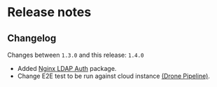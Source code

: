 # Release notes


## Changelog

Changes between `1.3.0` and this release: `1.4.0`

- Added [Nginx LDAP Auth](../../katalog/nginx-ldap-auth) package.
- Change E2E test to be run against cloud instance [(Drone Pipeline)](../../.drone.yml).
